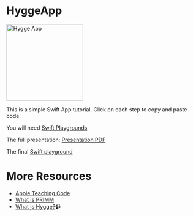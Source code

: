 # HyggeApp
<img src="https://i.imgur.com/d0sU8Nx.png" alt="Hygge App" width="200"/>

This is a simple Swift App tutorial. 
Click on each step to copy and paste code.

You will need [Swift Playgrounds](https://www.apple.com/swift/playgrounds/) 

The full presentation: [Presentation PDF](https://github.com/jamesabela/HyggeApp/raw/main/Beginners%20Guide%20to%20Creating%20Your%20First%20App.pdf)

The final [Swift playground](https://github.com/jamesabela/HyggeApp/blob/main/5%20Three%20Good%20Things%20Tidied.swiftpm.zip?raw=true)

# More Resources
* [Apple Teaching Code](https://www.apple.com/my/education/k12/teaching-code/)
* [What is PRIMM](https://www.futurelearn.com/info/courses/secondary-programming-pedagogy/0/steps/68416)
* [What is Hygge?](https://www.youtube.com/watch?v=qHbOYklJZl4)📹

